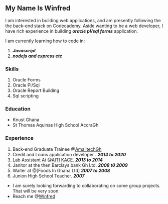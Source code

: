 **My Name Is Winfred**
---

I am interested in building web applications, and am presently following the the back-end stack on Codecademy. Aside wanting to be a web developer, I have rich experience in 
building ***oracle pl/sql forms*** application.

I am currently learning how to code in:

1. ***Javascript***
2. ***nodejs and express etc***

### Skills
1. Oracle Forms
2. Oracle Pl/Sql
3. Oracle Report Building
4. Sql scripting

### Education
* Knust Ghana
* St Thomas Aquinas High School AccraGh

### Experience
1. Back-end Graduate Trainee @[AmalitechGh](https://amalitech.org/)
2. Credit and Loans application developer . ***2014 to 2020***
3. Lab Assistant At @[AITI KACE](https://www.aiti-kace.com.gh/). ***2013 to 2014***
4. Janitor at the then Barclays bank Gh Ltd. ***2008 t0 2009***
5. Waiter at @[Foods In Ghana Ltd] ***2007 to 2008***
6. Junion High School Teacher. ***2007***

- I am surely looking forwarding to collaborating on some group projects. That will be very soon.
- Reach me @[Winfred](https://www.linkedin.com/in/winfred-tornu-4a616072?lipi=urn%3Ali%3Apage%3Ad_flagship3_profile_view_base_contact_details%3B163Z3c%2FSRfi355%2BZK5Rf%2Bg%3D%3D)

<!---
Winfred7/Winfred7 is a ✨ special ✨ repository because its `README.md` (this file) appears on your GitHub profile.
You can click the Preview link to take a look at your changes.
--->
